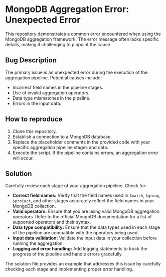 # MongoDB Aggregation Error: Unexpected Error

This repository demonstrates a common error encountered when using the MongoDB aggregation framework. The error message often lacks specific details, making it challenging to pinpoint the cause.

## Bug Description

The primary issue is an unexpected error during the execution of the aggregation pipeline. Potential causes include:

* Incorrect field names in the pipeline stages.
* Use of invalid aggregation operators.
* Data type mismatches in the pipeline.
* Errors in the input data.

## How to reproduce

1.  Clone this repository.
2.  Establish a connection to a MongoDB database.
3.  Replace the placeholder comments in the provided code with your specific aggregation pipeline stages and data.
4.  Execute the script.  If the pipeline contains errors, an aggregation error will occur.

## Solution

Carefully review each stage of your aggregation pipeline. Check for:

* **Correct field names:** Verify that the field names used in `$match`, `$group`, `$project`, and other stages accurately reflect the field names in your MongoDB collection.
* **Valid operators:** Ensure that you are using valid MongoDB aggregation operators.  Refer to the official MongoDB documentation for a list of supported operators and their syntax.
* **Data type compatibility:**  Ensure that the data types used in each stage of the pipeline are compatible with the operators being used.
* **Input data validation:** Validate the input data in your collection before running the aggregation.
* **Logging and error handling:** Add logging statements to track the progress of the pipeline and handle errors gracefully. 

The solution file provides an example that addresses this issue by carefully checking each stage and implementing proper error handling.